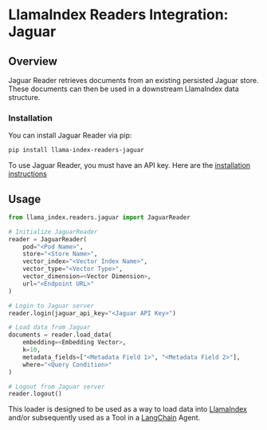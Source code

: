 # LlamaIndex Readers Integration: Jaguar

## Overview

Jaguar Reader retrieves documents from an existing persisted Jaguar store. These documents can then be used in a downstream LlamaIndex data structure.

### Installation

You can install Jaguar Reader via pip:

```bash
pip install llama-index-readers-jaguar
```

To use Jaguar Reader, you must have an API key. Here are the [installation instructions](http://www.jaguardb.com/docsetup.html)

## Usage

```python
from llama_index.readers.jaguar import JaguarReader

# Initialize JaguarReader
reader = JaguarReader(
    pod="<Pod Name>",
    store="<Store Name>",
    vector_index="<Vector Index Name>",
    vector_type="<Vector Type>",
    vector_dimension=<Vector Dimension>,
    url="<Endpoint URL>"
)

# Login to Jaguar server
reader.login(jaguar_api_key="<Jaguar API Key>")

# Load data from Jaguar
documents = reader.load_data(
    embedding=<Embedding Vector>,
    k=10,
    metadata_fields=["<Metadata Field 1>", "<Metadata Field 2>"],
    where="<Query Condition>"
)

# Logout from Jaguar server
reader.logout()
```

This loader is designed to be used as a way to load data into
[LlamaIndex](https://github.com/run-llama/llama_index/tree/main/llama_index) and/or subsequently
used as a Tool in a [LangChain](https://github.com/hwchase17/langchain) Agent.
